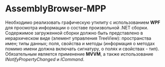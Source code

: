 # AssemblyBrowser-MPP
Необходимо реализовать графическую утилиту с использованием **WPF** для просмотра информации о составе произвольной .NET сборки. 
Содержимое загруженной сборки должно быть представлено в иерархическом виде (элемент управления TreeView):
  пространства имен; 
    типы данных; 
      поля, свойства и методы (информация о методах помимо имени должна включать сигнатуру, о полях и свойствах - тип).
Обязательным является применение **MVVM**, а также использование *INotifyPropertyChanged* и *ICommand*.
